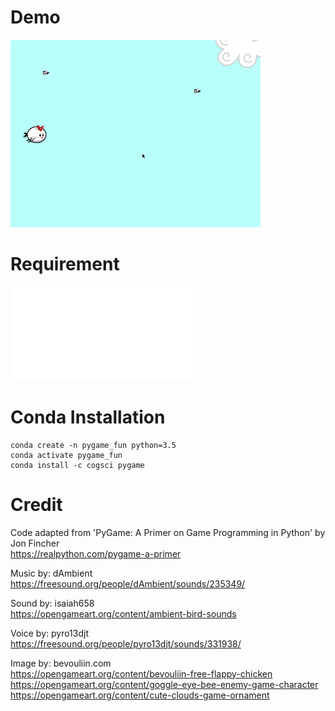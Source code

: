 # Demo
<img src="./capture/demo.gif" alt="demo gic" width="400">

# Requirement
![requirements.txt](/requirements.txt)

# Conda Installation   
```
conda create -n pygame_fun python=3.5
conda activate pygame_fun
conda install -c cogsci pygame
```

# Credit
Code adapted from 'PyGame: A Primer on Game Programming in Python' by Jon Fincher  
https://realpython.com/pygame-a-primer  

Music by: dAmbient  
https://freesound.org/people/dAmbient/sounds/235349/  

Sound by: isaiah658  
https://opengameart.org/content/ambient-bird-sounds  

Voice by: pyro13djt  
https://freesound.org/people/pyro13djt/sounds/331938/  

Image by: bevouliin.com  
https://opengameart.org/content/bevouliin-free-flappy-chicken  
https://opengameart.org/content/goggle-eye-bee-enemy-game-character  
https://opengameart.org/content/cute-clouds-game-ornament  
